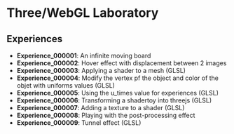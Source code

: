 # Three/WebGL Laboratory

## Experiences

* **Experience_000001**: An infinite moving board
* **Experience_000002**: Hover effect with displacement between 2 images
* **Experience_000003**: Applying a shader to a mesh (GLSL)
* **Experience_000004**: Modify the vertex pf the object and color of the objet with uniforms values (GLSL)
* **Experience_000005**: Using the u_times value for experiences (GLSL)
* **Experience_000006**: Transforming a shadertoy into threejs (GLSL)
* **Experience_000007**: Adding a texture to a shader (GLSL)
* **Experience_000008**: Playing with the post-processing effect
* **Experience_000009**: Tunnel effect (GLSL)
